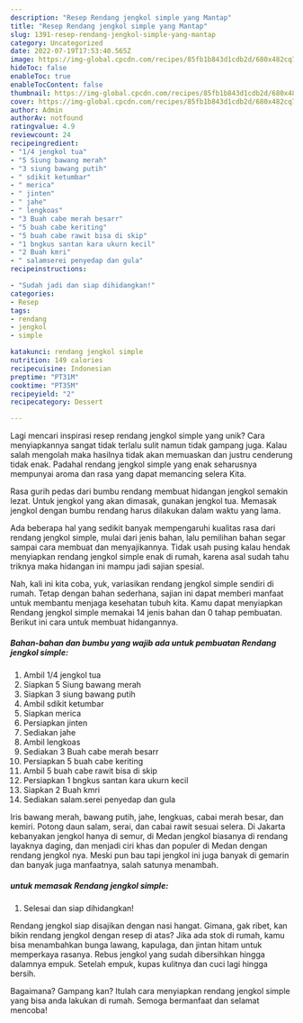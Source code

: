 ```yaml
---
description: "Resep Rendang jengkol simple yang Mantap"
title: "Resep Rendang jengkol simple yang Mantap"
slug: 1391-resep-rendang-jengkol-simple-yang-mantap
category: Uncategorized
date: 2022-07-19T17:53:40.565Z
image: https://img-global.cpcdn.com/recipes/85fb1b843d1cdb2d/680x482cq70/rendang-jengkol-simple-foto-resep-utama.jpg
hideToc: false
enableToc: true
enableTocContent: false
thumbnail: https://img-global.cpcdn.com/recipes/85fb1b843d1cdb2d/680x482cq70/rendang-jengkol-simple-foto-resep-utama.jpg
cover: https://img-global.cpcdn.com/recipes/85fb1b843d1cdb2d/680x482cq70/rendang-jengkol-simple-foto-resep-utama.jpg
author: Admin
authorAv: notfound
ratingvalue: 4.9
reviewcount: 24
recipeingredient:
- "1/4 jengkol tua"
- "5 Siung bawang merah"
- "3 siung bawang putih"
- " sdikit ketumbar"
- " merica"
- " jinten"
- " jahe"
- " lengkoas"
- "3 Buah cabe merah besarr"
- "5 buah cabe keriting"
- "5 buah cabe rawit bisa di skip"
- "1 bngkus santan kara ukurn kecil"
- "2 Buah kmri"
- " salamserei penyedap dan gula"
recipeinstructions:

- "Sudah jadi dan siap dihidangkan!"
categories:
- Resep
tags:
- rendang
- jengkol
- simple

katakunci: rendang jengkol simple 
nutrition: 149 calories
recipecuisine: Indonesian
preptime: "PT31M"
cooktime: "PT35M"
recipeyield: "2"
recipecategory: Dessert

---
```





Lagi mencari inspirasi resep rendang jengkol simple yang unik? Cara menyiapkannya sangat tidak terlalu sulit namun tidak gampang juga. Kalau salah mengolah maka hasilnya tidak akan memuaskan dan justru cenderung tidak enak. Padahal rendang jengkol simple yang enak seharusnya mempunyai aroma dan rasa yang dapat memancing selera Kita.





Rasa gurih pedas dari bumbu rendang membuat hidangan jengkol semakin lezat. Untuk jengkol yang akan dimasak, gunakan jengkol tua. Memasak jengkol dengan bumbu rendang harus dilakukan dalam waktu yang lama.

Ada beberapa hal yang sedikit banyak mempengaruhi kualitas rasa dari rendang jengkol simple, mulai dari jenis bahan, lalu pemilihan bahan segar sampai cara membuat dan menyajikannya. Tidak usah pusing kalau hendak menyiapkan rendang jengkol simple enak di rumah, karena asal sudah tahu triknya maka hidangan ini mampu jadi sajian spesial.






Nah, kali ini kita coba, yuk, variasikan rendang jengkol simple sendiri di rumah. Tetap dengan bahan sederhana, sajian ini dapat memberi manfaat untuk membantu menjaga kesehatan tubuh kita. Kamu dapat menyiapkan Rendang jengkol simple memakai 14 jenis bahan dan 0 tahap pembuatan. Berikut ini cara untuk membuat hidangannya.

<!--inarticleads1-->

##### Bahan-bahan dan bumbu yang wajib ada untuk pembuatan Rendang jengkol simple:

1. Ambil 1/4 jengkol tua
1. Siapkan 5 Siung bawang merah
1. Siapkan 3 siung bawang putih
1. Ambil  sdikit ketumbar
1. Siapkan  merica
1. Persiapkan  jinten
1. Sediakan  jahe
1. Ambil  lengkoas
1. Sediakan 3 Buah cabe merah besarr
1. Persiapkan 5 buah cabe keriting
1. Ambil 5 buah cabe rawit bisa di skip
1. Persiapkan 1 bngkus santan kara ukurn kecil
1. Siapkan 2 Buah kmri
1. Sediakan  salam.serei penyedap dan gula


Iris bawang merah, bawang putih, jahe, lengkuas, cabai merah besar, dan kemiri. Potong daun salam, serai, dan cabai rawit sesuai selera. Di Jakarta kebanyakan jengkol hanya di semur, di Medan jengkol biasanya di rendang layaknya daging, dan menjadi ciri khas dan populer di Medan dengan rendang jengkol nya. Meski pun bau tapi jengkol ini juga banyak di gemarin dan banyak juga manfaatnya, salah satunya menambah. 

<!--inarticleads2-->

#####  untuk memasak Rendang jengkol simple:


1. Selesai dan siap dihidangkan!

Rendang jengkol siap disajikan dengan nasi hangat. Gimana, gak ribet, kan bikin rendang jengkol dengan resep di atas? Jika ada stok di rumah, kamu bisa menambahkan bunga lawang, kapulaga, dan jintan hitam untuk memperkaya rasanya. Rebus jengkol yang sudah dibersihkan hingga dalamnya empuk. Setelah empuk, kupas kulitnya dan cuci lagi hingga bersih. 

Bagaimana? Gampang kan? Itulah cara menyiapkan rendang jengkol simple yang bisa anda lakukan di rumah. Semoga bermanfaat dan selamat mencoba!
